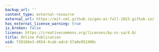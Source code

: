 ```yaml
---
backup_url: ''
content_type: external-resource
external_url: https://mit-cml.github.io/gen-ai-fall-2023.github.io/
has_external_license_warning: true
is_broken: false
license: https://creativecommons.org/licenses/by-nc-sa/4.0/
title: Online Publication
uid: 726184e3-d654-4cab-adcd-57a8e952496c
---
```

